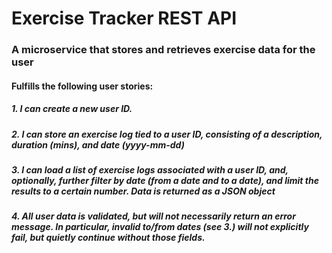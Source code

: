 # Exercise Tracker REST API

### A microservice that stores and retrieves exercise data for the user

#### Fulfills the following user stories:

##### 1. I can create a new user ID.
##### 2. I can store an exercise log tied to a user ID, consisting of a description, duration (mins), and date (yyyy-mm-dd)
##### 3. I can load a list of exercise logs associated with a user ID, and, optionally, further filter by date (from a date and to a date), and limit the results to a certain number. Data is returned as a JSON object
##### 4. All user data is validated, but will not necessarily return an error message. In particular, invalid to/from dates (see 3.) will not explicitly fail, but quietly continue without those fields.



